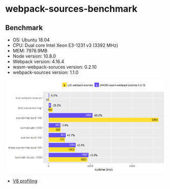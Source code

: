 # webpack-sources-benchmark

## Benchmark
* OS: Ubuntu 18.04
* CPU: Dual core Intel Xeon E3-1231 v3 (3392 MHz)
* MEM: 7976.9MB
* Node version: 10.8.0
* Webpack version: 4.16.4
* wasm-webpack-soruces version: 0.2.10
* webpack-sources version: 1.1.0

![benchmark](https://github.com/jevancc/webpack-sources-benchmark/blob/master/images/benchmark.png)

* [V8 profiling](https://github.com/jevancc/webpack-sources-benchmark/tree/master/v8-profiling)
